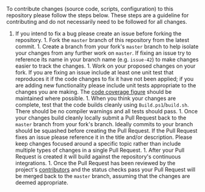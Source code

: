 To contribute changes (source code, scripts, configuration) to this repository please follow the steps below. These steps are a guideline for contributing and do not necessarily need to be followed for all changes.

   1. If you intend to fix a bug please create an issue before forking the repository.
    1. Fork the `master` branch of this repository from the latest commit.
    1. Create a branch from your fork's `master` branch to help isolate your changes from any further work on `master`. If fixing an issue try to reference its name in your branch name (e.g. `issue-42`) to make changes easier to track the changes.
    1. Work on your proposed changes on your fork. If you are fixing an issue include at least one unit test that reproduces it if the code changes to fix it have not been applied; if you are adding new functionality please include unit tests appropriate to the changes you are making. The [code coverage figure](https://codecov.io/gh/martincostello/browserstack-automate) should be maintained where possible.
    1. When you think your changes are complete, test that the code builds cleanly using `Build.ps1`/`build.sh`. There should be no compiler warnings and all tests should pass.
    1. Once your changes build cleanly locally submit a Pull Request back to the `master` branch from your fork's branch. Ideally commits to your branch should be squashed before creating the Pull Request. If the Pull Request fixes an issue please reference it in the title and/or description. Please keep changes focused around a specific topic rather than include multiple types of changes in a single Pull Request.
    1. After your Pull Request is created it will build against the repository's continuous integrations.
    1. Once the Pull Request has been reviewed by the project's [contributors](https://github.com/martincostello/browserstack-automate/graphs/contributors) and the status checks pass your Pull Request will be merged back to the `master` branch, assuming that the changes are deemed appropriate.
